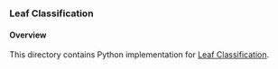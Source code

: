 ### Leaf Classification

#### Overview
This directory contains Python implementation for [Leaf Classification](https://www.kaggle.com/c/leaf-classification).
